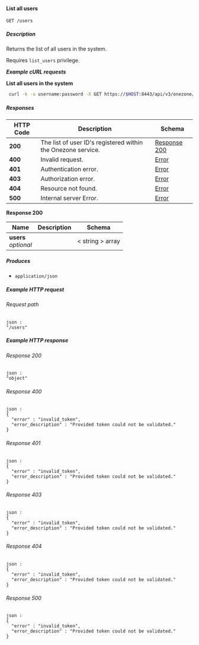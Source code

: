 
<a name="list_users"></a>
#### List all users
```
GET /users
```


##### Description
Returns the list of all users in the system.

Requires `list_users` privilege.

***Example cURL requests***

**List all users in the system**
```bash
 curl -k -u username:password -X GET https://$HOST:8443/api/v3/onezone/users
```


##### Responses

|HTTP Code|Description|Schema|
|---|---|---|
|**200**|The list of user ID's registered within the Onezone service.|[Response 200](#list_users-response-200)|
|**400**|Invalid request.|[Error](../definitions/Error.md#error)|
|**401**|Authentication error.|[Error](../definitions/Error.md#error)|
|**403**|Authorization error.|[Error](../definitions/Error.md#error)|
|**404**|Resource not found.|[Error](../definitions/Error.md#error)|
|**500**|Internal server Error.|[Error](../definitions/Error.md#error)|

<a name="list_users-response-200"></a>
**Response 200**

|Name|Description|Schema|
|---|---|---|
|**users**  <br>*optional*||< string > array|


##### Produces

* `application/json`


##### Example HTTP request

###### Request path
```
json :
"/users"
```


##### Example HTTP response

###### Response 200
```
json :
"object"
```


###### Response 400
```
json :
{
  "error" : "invalid_token",
  "error_description" : "Provided token could not be validated."
}
```


###### Response 401
```
json :
{
  "error" : "invalid_token",
  "error_description" : "Provided token could not be validated."
}
```


###### Response 403
```
json :
{
  "error" : "invalid_token",
  "error_description" : "Provided token could not be validated."
}
```


###### Response 404
```
json :
{
  "error" : "invalid_token",
  "error_description" : "Provided token could not be validated."
}
```


###### Response 500
```
json :
{
  "error" : "invalid_token",
  "error_description" : "Provided token could not be validated."
}
```



